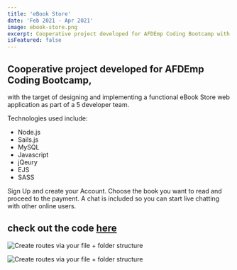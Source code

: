```yaml
---
title: 'eBook Store'
date: 'Feb 2021 - Apr 2021'
image: ebook-store.png
excerpt: Cooperative project developed for AFDEmp Coding Bootcamp with the target of designing and implementing a functional eBook Store web application as part of a 5 developer team. 
isFeatured: false
---
```


## Cooperative project developed for AFDEmp Coding Bootcamp,

with the target of designing and implementing a functional eBook Store web application as part of a 5 developer team. 

Technologies used include: 

- Node.js
- Sails.js
- MySQL
- Javascript
- jQeury
- EJS
- SASS

Sign Up and create your Account. Choose the book you want to read and proceed to the payment. A chat is included so you can start live chatting with other online users.

## check out the code [here](https://github.com/projectario/ebook)


![Create routes via your file + folder structure](ebook-store-books.png)

![Create routes via your file + folder structure](ebook-store-chat.png)

